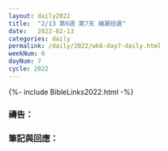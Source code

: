 ```yaml
---
layout: daily2022
title:  "2/13 第6週 第7天 補漏拾遺"
date:   2022-02-13
categories: daily
permalink: /daily/2022/wk6-day7-daily.html
weekNum: 6
dayNum: 7
cycle: 2022
---
```


{%- include BibleLinks2022.html -%}

### 禱告：

### 筆記與回應：
